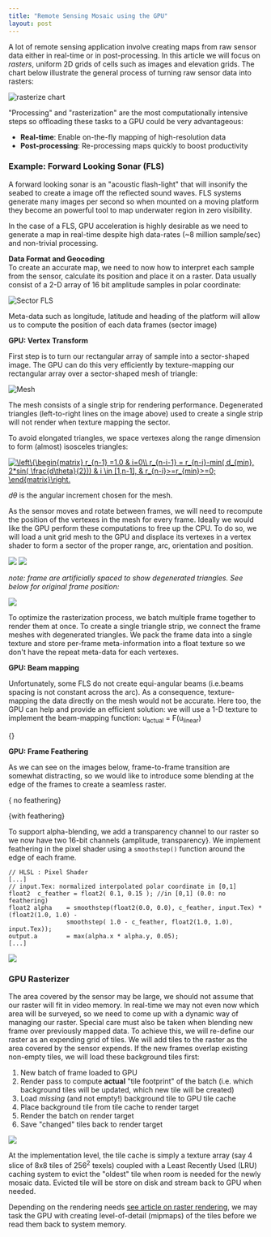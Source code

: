 ```yaml
---
title: "Remote Sensing Mosaic using the GPU" 
layout: post
---
```


A lot of remote sensing application involve creating maps from raw sensor data either in real-time or in post-processing. In this article we will focus on *rasters*, uniform 2D grids of cells such as images and elevation grids.
The chart below illustrate the general process of turning raw sensor data into rasters:

![ rasterize chart]( {{site.baseurl}}/assets/images/rasterize-chart.png)


"Processing" and "rasterization" are the most computationally intensive steps so offloading these tasks to a GPU could be very advantageous:

- **Real-time**: Enable on-the-fly mapping of high-resolution data
- **Post-processing**: Re-processing maps quickly to boost productivity 


### Example: Forward Looking Sonar (FLS) ###

A forward looking sonar is an "acoustic flash-light" that will insonify the seabed to create a image off the reflected sound waves. FLS systems generate many images per second so when mounted on a moving platform they become an powerful tool to map underwater region in zero visibility.

In the case of a FLS, GPU acceleration is highly desirable as we need to generate a map in real-time despite high data-rates (~8 million sample/sec) and non-trivial processing. 

**Data Format and Geocoding**   
To create an accurate map, we need to now how to interpret each sample from the sensor, calculate its position and place it on a raster. Data usually consist of a 2-D array of 16 bit amplitude samples in polar coordinate:

![ Sector FLS](/assets/images/sector-shape.png)

Meta-data such as longitude, latitude and heading of the platform will allow us to compute the position of each data frames (sector image)

**GPU: Vertex Transform**

First step is to turn our rectangular array of sample into a sector-shaped image. The GPU can do this very efficiently by texture-mapping our rectangular array over a sector-shaped mesh of triangle:

![Mesh](/assets/images/fls2d-mesh.png)


The mesh consists of a single strip for rendering performance. Degenerated triangles (left-to-right lines on the image above) used to create a single strip will not render when texture mapping the sector.  

To avoid elongated triangles, we space vertexes along the range dimension to form (almost) isosceles triangles:  

<a href="http://www.codecogs.com/eqnedit.php?latex=\left\{\begin{matrix}&space;r_{n-1}&space;=1.0&space;&&space;i=0\\&space;r_{n-i-1}&space;=&space;r_{n-i}-min(&space;d_{min},&space;2*sin(&space;\frac{d\theta}{2}))&space;&&space;i&space;\in&space;[1,n-1],&space;&&space;r_{n-i}>=r_{min}>=0;&space;\end{matrix}\right." target="_blank"><img src="http://latex.codecogs.com/gif.latex?\left\{\begin{matrix}&space;r_{n-1}&space;=1.0&space;&&space;i=0\\&space;r_{n-i-1}&space;=&space;r_{n-i}-min(&space;d_{min},&space;2*sin(&space;\frac{d\theta}{2}))&space;&&space;i&space;\in&space;[1,n-1],&space;&&space;r_{n-i}>=r_{min}>=0;&space;\end{matrix}\right." title="\left\{\begin{matrix} r_{n-1} =1.0 & i=0\\ r_{n-i-1} = r_{n-i}-min( d_{min}, 2*sin( \frac{d\theta}{2})) & i \in [1,n-1], & r_{n-i}>=r_{min}>=0; \end{matrix}\right." /></a>

*d&theta;* is the angular increment chosen for the mesh. 

As the sensor moves and rotate between frames, we will need to recompute the position of the vertexes in the mesh for every frame. Ideally we would like the GPU perform these computations to free up the CPU. To do so, we will load a unit grid mesh to the GPU and displace its vertexes in a vertex shader to form a sector of the proper range, arc, orientation and position.

![]( /assets/images/multi-frame.png )
![]( /assets/images/multi-frame-textured.png )

*note: frame are artificially spaced to show degenerated triangles. See below for original frame position:*

![]( /assets/images/multi-frame-stacked.png )


To optimize the rasterization process, we batch multiple frame together to render them at once. To create a single triangle strip, we connect the frame meshes with degenerated triangles. We pack the frame data into a single texture and store per-frame meta-information into a float texture so we don't have the repeat meta-data for each vertexes.



**GPU: Beam mapping**

Unfortunately, some FLS do not create equi-angular beams (i.e.beams spacing is not constant across the arc). As a consequence, texture-mapping the data directly on the mesh would not be accurate. Here too, the GPU can help and provide an efficient solution: we will use a 1-D texture to implement the beam-mapping function: u<sub>actual</sub> = F(u<sub>linear</sub>)

{}

**GPU: Frame Feathering**     

As we can see on the images below, frame-to-frame transition are somewhat distracting, so we would like to introduce some blending at the edge of the frames to create a seamless raster.


{ no feathering}


{with feathering}


To support alpha-blending, we add a transparency channel to our raster so we now have two 16-bit channels {amplitude, transparency}. We implement feathering in the pixel shader using a <code>smoothstep()</code> function around the edge of each frame. 

	// HLSL : Pixel Shader
	[...]
	// input.Tex: normalized interpolated polar coordinate in [0,1]
	float2 	c_feather = float2( 0.1, 0.15 ); //in [0,1] (0.0: no feathering)
	float2 alpha	= smoothstep(float2(0.0, 0.0), c_feather, input.Tex) * (float2(1.0, 1.0) - 
					smoothstep( 1.0 - c_feather, float2(1.0, 1.0), input.Tex));
	output.a		= max(alpha.x * alpha.y, 0.05);
	[...]

![]( /assets/images/multi-frame-feathering.png )

### GPU Rasterizer ###

The area covered by the sensor may be large, we should not assume that our raster will fit in video memory. In real-time we may not even now which area will be surveyed, so we need to come up with a dynamic way of managing our raster. Special care must also be taken when blending new frame over previously mapped data. 
To achieve this, we will re-define our raster as an expending grid of tiles. We will add tiles to the raster as the area covered by the sensor expends. If the new frames overlap existing non-empty tiles, we will load these background tiles first:

1. New batch of frame loaded to GPU 
1. Render pass to compute **actual** "tile footprint" of the batch (i.e. which background tiles will be updated, which new tile will be created)
2. Load *missing* (and not empty!) background tile to GPU tile cache
3. Place background tile from tile cache to render target
4. Render the batch on render target
5. Save "changed" tiles back to render target 

![]( /assets/images/rasterize-diag.png)


    
At the implementation level, the tile cache is simply a texture array (say 4 slice of 8x8 tiles of 256<sup>2</sup> texels) coupled with a Least Recently Used (LRU) caching system to evict the "oldest" tile when room is needed for the newly mosaic data. Evicted tile will be store on disk and stream back to GPU when needed.

Depending on the rendering needs [see article on raster rendering](), we may  task the GPU with creating level-of-detail (mipmaps) of the tiles before we read them back to system memory.


